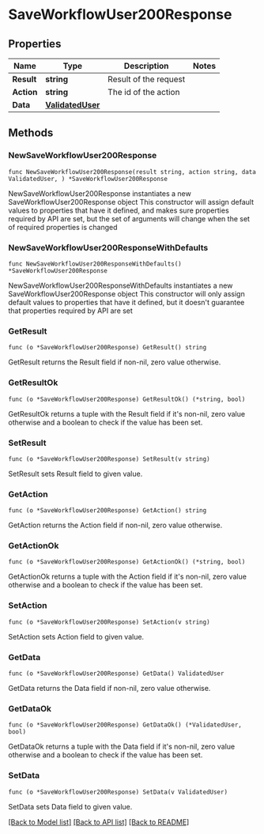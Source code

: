 # SaveWorkflowUser200Response

## Properties

Name | Type | Description | Notes
------------ | ------------- | ------------- | -------------
**Result** | **string** | Result of the request | 
**Action** | **string** | The id of the action | 
**Data** | [**ValidatedUser**](ValidatedUser.md) |  | 

## Methods

### NewSaveWorkflowUser200Response

`func NewSaveWorkflowUser200Response(result string, action string, data ValidatedUser, ) *SaveWorkflowUser200Response`

NewSaveWorkflowUser200Response instantiates a new SaveWorkflowUser200Response object
This constructor will assign default values to properties that have it defined,
and makes sure properties required by API are set, but the set of arguments
will change when the set of required properties is changed

### NewSaveWorkflowUser200ResponseWithDefaults

`func NewSaveWorkflowUser200ResponseWithDefaults() *SaveWorkflowUser200Response`

NewSaveWorkflowUser200ResponseWithDefaults instantiates a new SaveWorkflowUser200Response object
This constructor will only assign default values to properties that have it defined,
but it doesn't guarantee that properties required by API are set

### GetResult

`func (o *SaveWorkflowUser200Response) GetResult() string`

GetResult returns the Result field if non-nil, zero value otherwise.

### GetResultOk

`func (o *SaveWorkflowUser200Response) GetResultOk() (*string, bool)`

GetResultOk returns a tuple with the Result field if it's non-nil, zero value otherwise
and a boolean to check if the value has been set.

### SetResult

`func (o *SaveWorkflowUser200Response) SetResult(v string)`

SetResult sets Result field to given value.


### GetAction

`func (o *SaveWorkflowUser200Response) GetAction() string`

GetAction returns the Action field if non-nil, zero value otherwise.

### GetActionOk

`func (o *SaveWorkflowUser200Response) GetActionOk() (*string, bool)`

GetActionOk returns a tuple with the Action field if it's non-nil, zero value otherwise
and a boolean to check if the value has been set.

### SetAction

`func (o *SaveWorkflowUser200Response) SetAction(v string)`

SetAction sets Action field to given value.


### GetData

`func (o *SaveWorkflowUser200Response) GetData() ValidatedUser`

GetData returns the Data field if non-nil, zero value otherwise.

### GetDataOk

`func (o *SaveWorkflowUser200Response) GetDataOk() (*ValidatedUser, bool)`

GetDataOk returns a tuple with the Data field if it's non-nil, zero value otherwise
and a boolean to check if the value has been set.

### SetData

`func (o *SaveWorkflowUser200Response) SetData(v ValidatedUser)`

SetData sets Data field to given value.



[[Back to Model list]](../README.md#documentation-for-models) [[Back to API list]](../README.md#documentation-for-api-endpoints) [[Back to README]](../README.md)


